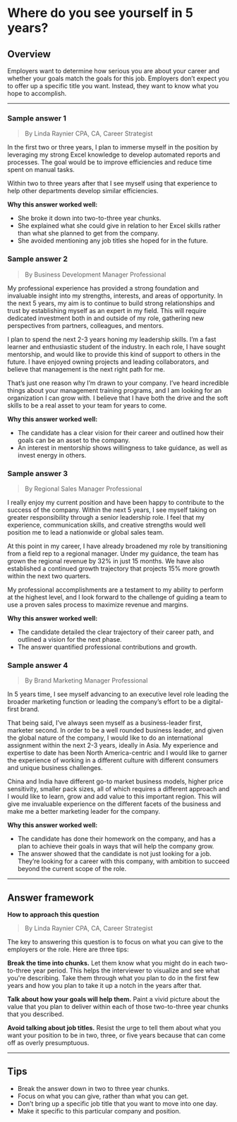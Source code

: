 # Where do you see yourself in 5 years?

## Overview
Employers want to determine how serious you are about your career and whether your goals match the goals for this job. Employers don’t expect you to offer up a specific title you want. Instead, they want to know what you hope to accomplish.

---

### Sample answer 1
> By Linda Raynier CPA, CA, Career Strategist

In the first two or three years, I plan to immerse myself in the position by leveraging my strong Excel knowledge to develop automated reports and processes. The goal would be to improve efficiencies and reduce time spent on manual tasks.

Within two to three years after that I see myself using that experience to help other departments develop similar efficiencies.

**Why this answer worked well:**

* She broke it down into two-to-three year chunks.
* She explained what she could give in relation to her Excel skills rather than what she planned to get from the company.
* She avoided mentioning any job titles she hoped for in the future.

### Sample answer 2
> By Business Development Manager Professional

My professional experience has provided a strong foundation and invaluable insight into my strengths, interests, and areas of opportunity. In the next 5 years, my aim is to continue to build strong relationships and trust by establishing myself as an expert in my field. This will require dedicated investment both in and outside of my role, gathering new perspectives from partners, colleagues, and mentors.

I plan to spend the next 2-3 years honing my leadership skills. I’m a fast learner and enthusiastic student of the industry. In each role, I have sought mentorship, and would like to provide this kind of support to others in the future. I have enjoyed owning projects and leading collaborators, and believe that management is the next right path for me.

That’s just one reason why I’m drawn to your company. I’ve heard incredible things about your management training programs, and I am looking for an organization I can grow with. I believe that I have both the drive and the soft skills to be a real asset to your team for years to come.

**Why this answer worked well:**

* The candidate has a clear vision for their career and outlined how their goals can be an asset to the company.
* An interest in mentorship shows willingness to take guidance, as well as invest energy in others.

### Sample answer 3
> By Regional Sales Manager Professional

I really enjoy my current position and have been happy to contribute to the success of the company. Within the next 5 years, I see myself taking on greater responsibility through a senior leadership role. I feel that my experience, communication skills, and creative strengths would well position me to lead a nationwide or global sales team.

At this point in my career, I have already broadened my role by transitioning from a field rep to a regional manager. Under my guidance, the team has grown the regional revenue by 32% in just 15 months. We have also established a continued growth trajectory that projects 15% more growth within the next two quarters.

My professional accomplishments are a testament to my ability to perform at the highest level, and I look forward to the challenge of guiding a team to use a proven sales process to maximize revenue and margins.

**Why this answer worked well:**

* The candidate detailed the clear trajectory of their career path, and outlined a vision for the next phase.
* The answer quantified professional contributions and growth.

### Sample answer 4
> By Brand Marketing Manager Professional

In 5 years time, I see myself advancing to an executive level role leading the broader marketing function or leading the company’s effort to be a digital-first brand.

That being said, I’ve always seen myself as a business-leader first, marketer second. In order to be a well rounded business leader, and given the global nature of the company, I would like to do an international assignment within the next 2-3 years, ideally in Asia. My experience and expertise to date has been North America-centric and I would like to garner the experience of working in a different culture with different consumers and unique business challenges.

China and India have different go-to market business models, higher price sensitivity, smaller pack sizes, all of which requires a different approach and I would like to learn, grow and add value to this important region. This will give me invaluable experience on the different facets of the business and make me a better marketing leader for the company.

**Why this answer worked well:**

* The candidate has done their homework on the company, and has a plan to achieve their goals in ways that will help the company grow.
* The answer showed that the candidate is not just looking for a job. They’re looking for a career with this company, with ambition to succeed beyond the current scope of the role.

---

## Answer framework

**How to approach this question**
> By Linda Raynier CPA, CA, Career Strategist

The key to answering this question is to focus on what you can give to the employers or the role. Here are three tips:

**Break the time into chunks.** Let them know what you might do in each two-to-three year period. This helps the interviewer to visualize and see what you're describing. Take them through what you plan to do in the first few years and how you plan to take it up a notch in the years after that.

**Talk about how your goals will help them.** Paint a vivid picture about the value that you plan to deliver within each of those two-to-three year chunks that you described. 

**Avoid talking about job titles.** Resist the urge to tell them about what you want your position to be in two, three, or five years because that can come off as overly presumptuous.

---

## Tips

* Break the answer down in two to three year chunks.
* Focus on what you can give, rather than what you can get.
* Don’t bring up a specific job title that you want to move into one day.
* Make it specific to this particular company and position.
